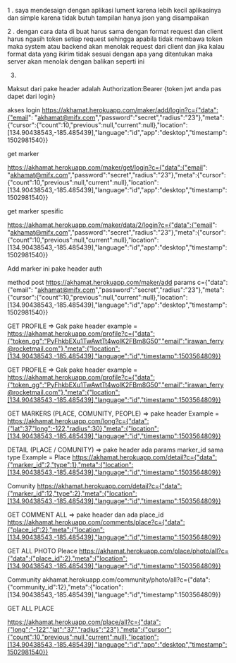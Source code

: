 1 . saya mendesaign dengan aplikasi lument karena lebih kecil aplikasinya dan simple karena tidak butuh tampilan hanya json yang disampaikan  



2 . dengan cara data di buat harus sama dengan format request dan client harus ngasih token setiap request sehingga apabila tidak membawa token maka system atau backend akan menolak request dari client dan jika kalau format data yang ikirim tidak sesuai dengan apa yang ditentukan maka server akan menolak dengan balikan seperti ini

3.



Maksut dari pake header adalah 
Authorization:Bearer {token jwt anda pas dapet dari login}


akses
login
https://akhamat.herokuapp.com/maker/add/login?c={"data":{"email": "akhamat@mifx.com","password":"secret","radius":"23"},"meta":{"cursor":{"count":10,"previous":null,"current":null},"location":[134.90438543,-185.485439],"language":"id","app":"desktop","timestamp":1502981540}}




get marker

https://akhamat.herokuapp.com/maker/get/login?c={"data":{"email": "akhamat@mifx.com","password":"secret","radius":"23"},"meta":{"cursor":{"count":10,"previous":null,"current":null},"location":[134.90438543,-185.485439],"language":"id","app":"desktop","timestamp":1502981540}}

get marker spesific

https://akhamat.herokuapp.com/maker/data/2/login?c={"data":{"email": "akhamat@mifx.com","password":"secret","radius":"23"},"meta":{"cursor":{"count":10,"previous":null,"current":null},"location":[134.90438543,-185.485439],"language":"id","app":"desktop","timestamp":1502981540}}



Add marker  ini pake header auth

method post
 https://akhamat.herokuapp.com/maker/add
params 
 c={"data":{"email": "akhamat@mifx.com","password":"secret","radius":"23"},"meta":{"cursor":{"count":10,"previous":null,"current":null},"location":[134.90438543,-185.485439],"language":"id","app":"desktop","timestamp":1502981540}}


GET PROFILE => Gak pake header
example	= https://akhamat.herokuapp.com/profile?c={"data":{"token_gg":"PyFhkbEXu1TwAwtTt4wolK2FBm8G50","email":"irawan_ferry@rocketmail.com"},"meta":{"location":[134.90438543,-185.485439],"language":"id","timestamp":1503564809}}



GET PROFILE => Gak pake header
example	= https://akhamat.herokuapp.com/profile?c={"data":{"token_gg":"PyFhkbEXu1TwAwtTt4wolK2FBm8G50","email":"irawan_ferry@rocketmail.com"},"meta":{"location":[134.90438543,-185.485439],"language":"id","timestamp":1503564809}}
	
	
GET MARKERS (PLACE, COMUNITY, PEOPLE) => pake header
	Example =  https://akhamat.herokuapp.com/long?c={"data":{"lat":37,"long":-122,"radius":30},"meta":{"location":[134.90438543,-185.485439],"language":"id","timestamp":1503564809}}

DETAIL (PLACE / COMUNITY) =>  pake header ada params marker_id sama type
	Example = 
Place 
https://akhamat.herokuapp.com/detail?c={"data":{"marker_id":2,"type":1},"meta":{"location":[134.90438543,-185.485439],"language":"id","timestamp":1503564809}}

Comunity
		https://akhamat.herokuapp.com/detail?c={"data":{"marker_id":12,"type":2},"meta":{"location":[134.90438543,-185.485439],"language":"id","timestamp":1503564809}}

GET COMMENT ALL => pake header dan ada place_id	https://akhamat.herokuapp.com/comments/place?c={"data":{"place_id":2},"meta":{"location":[134.90438543,-185.485439],"language":"id","timestamp":1503564809}}
	
GET ALL PHOTO
Pleace
https://akhamat.herokuapp.com/place/photo/all?c={"data":{"place_id":2},"meta":{"location":[134.90438543,-185.485439],"language":"id","timestamp":1503564809}}

 
Community		akhamat.herokuapp.com/community/photo/all?c={"data":{"community_id":12},"meta":{"location":[134.90438543,-185.485439],"language":"id","timestamp":1503564809}}



GET ALL PLACE
	
https://akhamat.herokuapp.com/place/all?c={"data":{"long":"-122","lat":"37","radius":"23"},"meta":{"cursor":{"count":10,"previous":null,"current":null},"location":[134.90438543,-185.485439],"language":"id","app":"desktop","timestamp":1502981540}}
